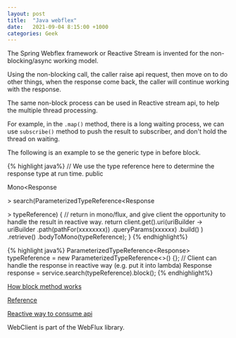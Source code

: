 ```yaml
---
layout: post
title:  "Java webflex"
date:   2021-09-04 8:15:00 +1000
categories: Geek
---
```

The Spring Webflex framework or Reactive Stream is invented for the non-blocking/async working model.

Using the non-blocking call, the caller raise api request, then move on to do other things, when the response come back, the caller will continue working with the response.

The same non-block process can be used in Reactive stream api, to help the multiple thread processing. 

For example, in the `.map()` method, there is a long waiting process, we can use `subscribe()` method to push the result to subscriber, and don't hold the thread on waiting.

The following is an example to se the generic type in before block. 

{% highlight java%}
// We use the type reference here to determine the response type at run time.
public <P extends Response> Mono<Response<P>> search(ParameterizedTypeReference<Response<P>> typeReference) {
    // return in mono/flux, and give client the opportunity to handle the result in reactive way.
    return client.get().uri(uriBuilder -> uriBuilder
             .path(pathFor(xxxxxxxx))
             .queryParams(xxxxxx)
             .build()
         )
         .retrieve()
         .bodyToMono(typeReference);
}
{% endhighlight%}

{% highlight java%}
    ParameterizedTypeReference<Response<ResponseVariationA>> typeReference = new ParameterizedTypeReference<>() {};
    // Client can handle the response in reactive way (e.g. put it into lambda)
    Response response = service.search(typeReference).block();
{% endhighlight%}

[How block method works](https://projectreactor.io/docs/core/release/api/reactor/core/publisher/Mono.html#block--)

[Reference](https://docs.spring.io/spring-framework/docs/current/reference/html/web-reactive.html)

[Reactive way to consume api](https://spring.io/guides/gs/reactive-rest-service/)

WebClient is part of the WebFlux library.
